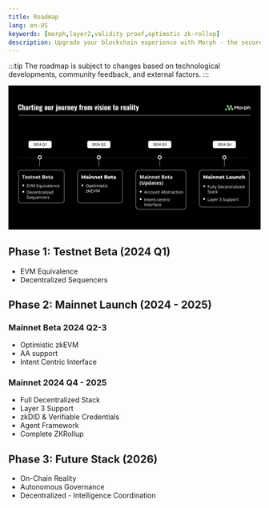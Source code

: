 ```yaml
---
title: Roadmap
lang: en-US
keywords: [morph,layer2,validity proof,optimstic zk-rollup]
description: Upgrade your blockchain experience with Morph - the secure decentralized, cost0efficient, and high-performing optimstic zk-rollup solution. Try it now!
---
```


:::tip
 The roadmap is subject to changes based on technological developments, community feedback, and external factors.
:::

![1](../../assets/docs/about/Roadmap/roadmap.png)

## Phase 1: Testnet Beta (2024 Q1)

- EVM Equivalence
- Decentralized Sequencers

## Phase 2: Mainnet Launch (2024 - 2025)

### Mainnet Beta 2024 Q2-3
- Optimistic zkEVM
- AA support
- Intent Centric Interface
  
### Mainnet 2024 Q4 - 2025

- Full Decentralized Stack
- Layer 3 Support
- zkDID & Verifiable Credentials
- Agent Framework
- Complete ZKRollup
  
## Phase 3: Future Stack (2026)

- On-Chain Reality
- Autonomous Governance
- Decentralized - Intelligence Coordination


